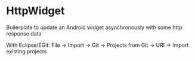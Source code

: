 HttpWidget
==========

Boilerplate to update an Android widget asynchronously with some http response data

With Eclipse/EGit: File → Import → Git →  Projects from Git → URI → Import existing projects
